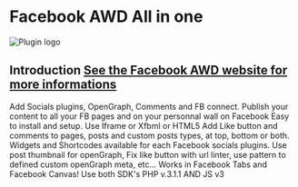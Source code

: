 Facebook AWD All in one
==============

![Plugin logo][logo]

Introduction [See the Facebook AWD website for more informations](http://facebook-awd.ahwebdev.fr "Facebook AWD all in one")
--------------
Add Socials plugins, OpenGraph, Comments and FB connect. 
Publish your content to all your FB pages and on your personnal wall on Facebook
Easy to install and setup. Use Iframe or Xfbml or HTML5
Add Like button and comments to pages, posts and custom posts types, at top, bottom or both.
Widgets and Shortcodes available for each Facebook socials plugins.
Use post thumbnail for openGraph, Fix like button with url linter, use pattern to defined custom openGraph meta, etc...
Works in Facebook Tabs and Facebook Canvas!
Use both SDK's PHP v.3.1.1 AND JS v3


[logo]: http://www.ahwebdev.fr/wp-content/uploads/2011/06/facebook_awd_all_in_one_556x180.png "Facebook AWD Logo"